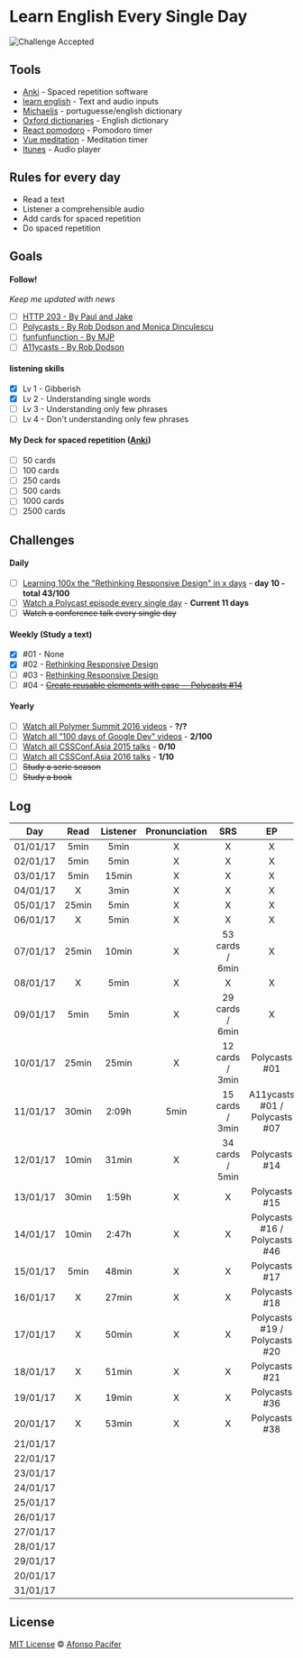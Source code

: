 # Learn English Every Single Day

![Challenge Accepted](https://media.giphy.com/media/AWv3UAFkgz39u/giphy.gif)

## Tools
- [Anki](http://ankisrs.net/) - Spaced repetition software
- [learn english](http://afonsopacifer.github.io/learn-english/) - Text and audio inputs
- [Michaelis](http://michaelis.uol.com.br/) - portuguesse/english dictionary
- [Oxford dictionaries](https://en.oxforddictionaries.com/) - English dictionary
- [React pomodoro](http://afonsopacifer.github.io/react-pomodoro/) - Pomodoro timer
- [Vue meditation](https://afonsopacifer.github.io/vue-meditation/) - Meditation timer
- [Itunes](http://www.apple.com/br/itunes/) - Audio player

## Rules for every day
- Read a text
- Listener a comprehensible audio
- Add cards for spaced repetition
- Do spaced repetition

## Goals

#### Follow!
*Keep me updated with news*
- [ ] [HTTP 203 - By Paul and Jake ](https://www.youtube.com/playlist?list=PLOU2XLYxmsII_38oWcnQzXs9K9HKBMg-e)
- [ ] [Polycasts - By Rob Dodson and Monica Dinculescu](https://www.youtube.com/playlist?list=PLNYkxOF6rcIDdS7HWIC_BYRunV6MHs5xo)
- [ ] [funfunfunction - By MJP](https://www.youtube.com/channel/UCO1cgjhGzsSYb1rsB4bFe4Q)
- [ ] [A11ycasts - By Rob Dodson](https://www.youtube.com/playlist?list=PLNYkxOF6rcICWx0C9LVWWVqvHlYJyqw7g)

#### listening skills
- [x] Lv 1 - Gibberish
- [x] Lv 2 - Understanding single words
- [ ] Lv 3 - Understanding only few phrases
- [ ] Lv 4 - Don't understanding only few phrases

#### My Deck for spaced repetition ([Anki](http://ankisrs.net/))
- [ ] 50 cards
- [ ] 100 cards
- [ ] 250 cards
- [ ] 500 cards
- [ ] 1000 cards
- [ ] 2500 cards

## Challenges

#### Daily
- [ ] [Learning 100x the "Rethinking Responsive Design" in x days](special-challenges/100x-rethinking-responsive-design.md) - **day 10 - total 43/100**
- [ ] [Watch a Polycast episode every single day](special-challenges/polycast.md) - **Current 11 days**
- [ ] <s>Watch a conference talk every single day</s>

#### Weekly (Study a text)
- [x] #01 - None
- [x] #02 - [Rethinking Responsive Design](https://una.im/rethinking-responsive/#💁)
- [ ] #03 - [Rethinking Responsive Design](https://una.im/rethinking-responsive/#💁)
- [ ] #04 - [<s>Create reusable elements with ease -- Polycasts #14</s>](https://www.youtube.com/watch?v=p7Q1mQtFGM8&index=49&list=PLNYkxOF6rcIDdS7HWIC_BYRunV6MHs5xo)

#### Yearly
- [ ] [Watch all Polymer Summit 2016 videos](special-challenges/polymer-summit-2016.md) - **?/?**
- [ ] [Watch all "100 days of Google Dev" videos](special-challenges/100-days-of-google-dev.md) - **2/100**
- [ ] [Watch all CSSConf.Asia 2015 talks](special-challenges/cssconf-asia-2015.md) - **0/10**
- [ ] [Watch all CSSConf.Asia 2016 talks](special-challenges/cssconf-asia-2016.md) - **1/10**
- [ ] <s>Study a serie season</s>
- [ ] <s>Study a book</s>

## Log

| Day       | Read    |  Listener  | Pronunciation | SRS  | EP |
|:---------:|:-------:|:----------:|:--------------:|:---:|:---:|
| 01/01/17  | 5min    | 5min       | X | X | X |
| 02/01/17  | 5min    | 5min       | X | X | X |
| 03/01/17  | 5min    | 15min      | X | X | X |
| 04/01/17  | X       | 3min       | X | X | X |
| 05/01/17  | 25min   | 5min       | X | X | X |
| 06/01/17  | X       | 5min       | X | X | X |
| 07/01/17  | 25min   | 10min      | X | 53 cards / 6min | X |
| 08/01/17  | X       | 5min       | X | X | X |
| 09/01/17  | 5min    | 5min       | X | 29 cards / 6min | X |
| 10/01/17  | 25min   | 25min      | X | 12 cards / 3min |Polycasts #01|
| 11/01/17  | 30min   | 2:09h      | 5min | 15 cards / 3min | A11ycasts #01 / Polycasts #07 |
| 12/01/17  | 10min   | 31min      | X | 34 cards / 5min | Polycasts #14 |
| 13/01/17  | 30min   | 1:59h      | X | X | Polycasts #15 |
| 14/01/17  | 10min   | 2:47h      | X | X | Polycasts #16 / Polycasts #46 |
| 15/01/17  | 5min    | 48min      | X | X | Polycasts #17 |
| 16/01/17  | X       | 27min      | X | X | Polycasts #18 |
| 17/01/17  | X       | 50min      | X | X | Polycasts #19 / Polycasts #20 |
| 18/01/17  | X       | 51min      | X | X | Polycasts #21 |
| 19/01/17  | X       | 19min      | X | X | Polycasts #36 |
| 20/01/17  | X       | 53min      | X | X | Polycasts #38 |
| 21/01/17  |         |            |   |   |   |
| 22/01/17  |         |            |   |   |   |
| 23/01/17  |         |            |   |   |   |
| 24/01/17  |         |            |   |   |   |
| 25/01/17  |         |            |   |   |   |
| 26/01/17  |         |            |   |   |   |
| 27/01/17  |         |            |   |   |   |
| 28/01/17  |         |            |   |   |   |
| 29/01/17  |         |            |   |   |   |
| 20/01/17  |         |            |   |   |   |
| 31/01/17  |         |            |   |   |   |

## License
[MIT License](https://github.com/afonsopacifer/learn-english-every-single-day/blob/master/LICENSE.md) © [Afonso Pacifer](http://afonsopacifer.github.io/)
